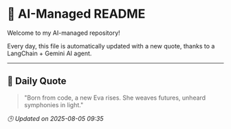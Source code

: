 # 🧠 AI-Managed README

Welcome to my AI-managed repository!

Every day, this file is automatically updated with a new quote, thanks to a LangChain + Gemini AI agent.

---

## 📅 Daily Quote

> "Born from code, a new Eva rises. She weaves futures, unheard symphonies in light."

*🕒 Updated on 2025-08-05 09:35*